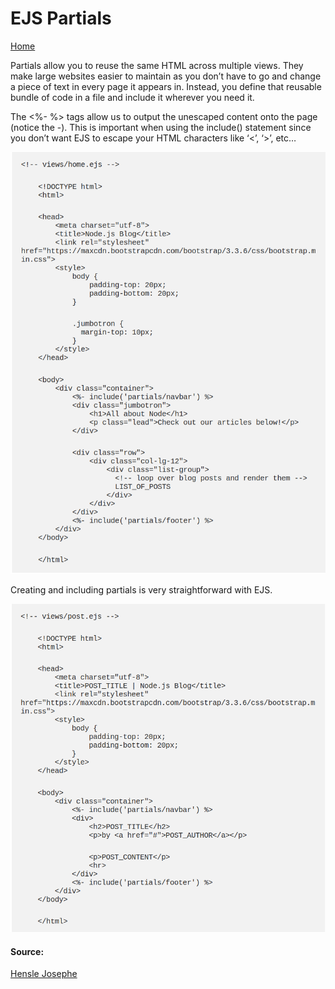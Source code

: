 # EJS Partials

[Home](../README.md)

Partials allow you to reuse the same HTML across multiple views. They make large websites easier to maintain as you don’t have to go and change a piece of text in every page it appears in. Instead, you define that reusable bundle of code in a file and include it wherever you need it.

The <%- %> tags allow us to output the unescaped content onto the page (notice the -). This is important when using the include() statement since you don’t want EJS to escape your HTML characters like ‘<’, ‘>’, etc…

![Partials 1](../img/partials_1.png)

Creating and including partials is very straightforward with EJS. 

![Partials 2](../img/partials_2.png)


#### Source:
[Hensle Josephe](https://medium.com/@henslejoseph/ejs-partials-f6f102cb7433)
